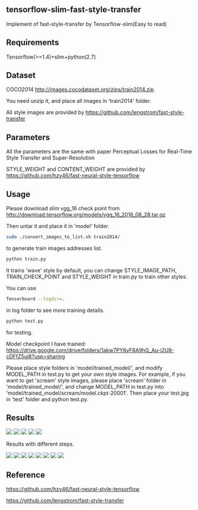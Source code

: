 ## tensorflow-slim-fast-style-transfer
Implement of fast-style-transfer by Tensorflow-slim(Easy to read)
## Requirements
Tensorflow(>=1.4)+slim+python(2.7)
## Dataset
COCO2014 http://images.cocodataset.org/zips/train2014.zip

You need unzip it, and place all images in 'train2014' folder.

All style images are provided by https://github.com/lengstrom/fast-style-transfer
## Parameters
All the parameters are the same with paper Perceptual Losses for Real-Time Style Transfer and Super-Resolution
  
STYLE_WEIGHT and CONTENT_WEIGHT are provided by https://github.com/hzy46/fast-neural-style-tensorflow 
## Usage
Please download slim vgg_16 check point from http://download.tensorflow.org/models/vgg_16_2016_08_28.tar.gz

Then untar it and place it in 'model' folder.
```Bash
sudo ./convert_images_to_list.sh train2014/
```
to generate train images addresses list.
```Python
python train.py
```
It trains 'wave' style by default, you can change STYLE_IMAGE_PATH, TRAIN_CHECK_POINT and STYLE_WEIGHT in train.py to train other styles.

You can use 
```Bash
Tensorboard --logdir=.
```
in log folder to see more training details.

```Python
python test.py
```
for testing.

Model checkpoint I have trained: https://drive.google.com/drive/folders/1akw7PY6yF6A9hG_Au-j2U8-cDFfZ5uj8?usp=sharing

Please place style folders in 'model/trained_model/', and modify MODEL_PATH in test.py to get your own style images. For example, if you want to get 'scream' style images, please place 'scream' folder in 'model/trained_model/', and change MODEL_PATH in test.py into 'model/trained_model/scream/model.ckpt-20001'. Then place your test.jpg in 'test' folder and python test.py.
## Results
![](https://github.com/2012013382/tensorflow-slim-fast-style-transfer/blob/master/test/style_image.jpg)
![](https://github.com/2012013382/tensorflow-slim-fast-style-transfer/blob/master/test/result1.jpg)
![](https://github.com/2012013382/tensorflow-slim-fast-style-transfer/blob/master/test/result2.jpg)
![](https://github.com/2012013382/tensorflow-slim-fast-style-transfer/blob/master/test/result3.jpg)
![](https://github.com/2012013382/tensorflow-slim-fast-style-transfer/blob/master/test/result4.jpg)

Results with different steps.


![](https://github.com/2012013382/tensorflow-slim-fast-style-transfer/blob/master/test/scream_bown_result.jpg)
![](https://github.com/2012013382/tensorflow-slim-fast-style-transfer/blob/master/test/scream_building.jpg)
![](https://github.com/2012013382/tensorflow-slim-fast-style-transfer/blob/master/test/candy_bown.jpg)
![](https://github.com/2012013382/tensorflow-slim-fast-style-transfer/blob/master/test/candy_building.jpg)
![](https://github.com/2012013382/tensorflow-slim-fast-style-transfer/blob/master/test/starry_bown.jpg)
![](https://github.com/2012013382/tensorflow-slim-fast-style-transfer/blob/master/test/starry_building.jpg)
![](https://github.com/2012013382/tensorflow-slim-fast-style-transfer/blob/master/test/wave_bown.jpg)
![](https://github.com/2012013382/tensorflow-slim-fast-style-transfer/blob/master/test/wave_building.jpg)
## Reference
https://github.com/hzy46/fast-neural-style-tensorflow

https://github.com/lengstrom/fast-style-transfer
